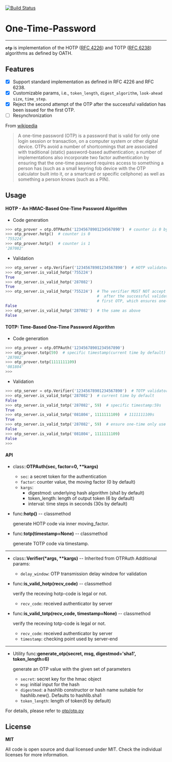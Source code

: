 [![Build Status](https://travis-ci.org/renzhexigua/otp.svg?branch=master)](https://travis-ci.org/renzhexigua/otp)

# One-Time-Password
--------

**`otp`** is implementation of the HOTP ([RFC 4226](https://tools.ietf.org/html/rfc4226)) and TOTP ([RFC 6238](https://tools.ietf.org/html/rfc6238)) algorithms as defined by OATH.

## Features

- [x] Support standard implementation as defined in RFC 4226 and RFC 6238.
- [x] Customizable params, i.e., `token_length`, `digest_algorithm`, `look-ahead size`, `time_step`.
- [x] Reject the second attempt of the OTP after the successful validation has
   been issued for the first OTP.
- [ ] Resynchronization 

From [wikipedia](./https://en.wikipedia.org/wiki/One-time_password)
>A one-time password (OTP) is a password that is valid for only one login session or transaction, on a computer system or other digital device. OTPs avoid a number of shortcomings that are associated with traditional (static) password-based authentication; a number of implementations also incorporate two factor authentication by ensuring that the one-time password requires access to something a person has (such as a small keyring fob device with the OTP calculator built into it, or a smartcard or specific cellphone) as well as something a person knows (such as a PIN).

## Usage

#### HOTP - An HMAC-Based One-Time Password Algorithm

* Code generation

```python
>>> otp_prover = otp.OTPAuth('12345678901234567890')  # counter is 0 by default
>>> otp_prover.hotp()  # counter is 0
'755224'
>>> otp_prover.hotp()  # counter is 1
'287082'
```

* Validation

```python
>>> otp_server = otp.Verifier('12345678901234567890')  # HOTP validator(server) uses the same secret
>>> otp_server.is_valid_hotp('755224')
True
>>> otp_server.is_valid_hotp('287082')
True
>>> otp_server.is_valid_hotp('755224')  # The verifier MUST NOT accept the second attempt of the OTP
   										#  after the successful validation has been issued for the 
   										# first OTP, which ensures one-time only use of an OTP.
False
>>> otp_server.is_valid_hotp('287082')  # the same as above
False
```

#### TOTP: Time-Based One-Time Password Algorithm

* Code generation

```python
>>> otp_prover = otp.OTPAuth('12345678901234567890')
>>> otp_prover.totp(59)  # specific timestamp(current time by default)
'287082'
>>> otp_prover.totp(1111111109)
'081804'
>>> 
```

* Validation

```python
>>> otp_server = otp.Verifier('12345678901234567890')  # TOTP validator(server) uses the same secret
>>> otp_server.is_valid_totp('287082')  # current time by default
False
>>> otp_server.is_valid_totp('287082', 59)  # specific timestamp:59s
True
>>> otp_server.is_valid_totp('081804', 1111111109)  # 1111111109s
True
>>> otp_server.is_valid_totp('287082', 59)  # ensure one-time only use of an OTP
False
>>> otp_server.is_valid_totp('081804', 1111111109)
False
>>> 
```

#### API

* class::**OTPAuth(sec, factor=0, &#42;&#42;kargs)**

	* `sec`: a secret token for the authentication
	* `factor`: counter value, the moving factor (0 by default)
	* `kargs`:
		* digestmod: underlying hash algorithm (sha1 by default)
		* token_length: length of output token (6 by default)
		* interval: time steps in seconds (30s by default)

* func:**hotp()** -- classmethod 

	generate HOTP code via inner moving_factor.

* func:**totp(timestamp=None)** -- classmethod

	generate TOTP code via timestamp.

---

* class::**Verifier(&#42;args, &#42;&#42;kargs)** -- Inherited from OTPAuth
	Additional params:
	* `delay_window`: OTP transmission delay window for validation



* func:**is_valid_hotp(recv_code)** -- classmethod

	verify the receving hotp-code is legal or not.

	* `recv_code`: received authenticator by server

* func:**is_valid_totp(recv_code, timestamp=None)** -- classmethod

	verify the receving totp-code is legal or not.

	* `recv_code`: received authenticator by server
	* `timestamp`: checking point used by server-end

---

* Utility func:**generate_otp(secret, msg, digestmod='sha1', token_length=6)**

	generate an OTP value with the given set of parameters

	* `secret`: secret key for the hmac object
	* `msg`: initial input for the hash
	* `digestmod`: a hashlib constructor or hash name suitable for hashlib.new(). Defaults to hashlib.sha1
	* `token_length`: length of token(6 by default)

For details, please refer to [otp/otp.py](./otp/otp.py)

## License

**MIT**

All code is open source and dual licensed under MIT. Check the individual licenses for more information.